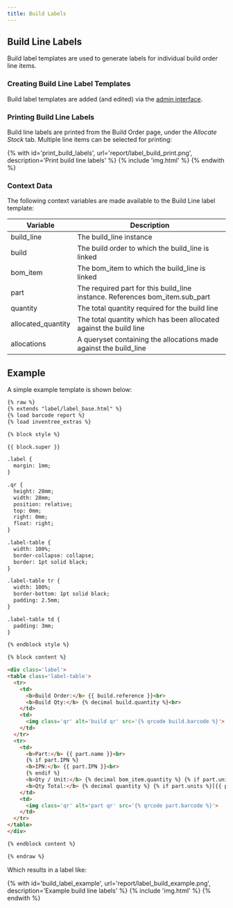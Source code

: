 ```yaml
---
title: Build Labels
---
```


## Build Line Labels

Build label templates are used to generate labels for individual build order line items.

### Creating Build Line Label Templates

Build label templates are added (and edited) via the [admin interface](../../settings/admin.md).

### Printing Build Line Labels

Build line labels are printed from the Build Order page, under the *Allocate Stock* tab. Multiple line items can be selected for printing:

{% with id='print_build_labels', url='report/label_build_print.png', description='Print build line labels' %}
{% include 'img.html' %}
{% endwith %}

### Context Data

The following context variables are made available to the Build Line label template:

| Variable | Description |
| --- | --- |
| build_line | The build_line instance |
| build | The build order to which the build_line is linked |
| bom_item | The bom_item to which the build_line is linked |
| part | The required part for this build_line instance. References bom_item.sub_part |
| quantity | The total quantity required for the build line |
| allocated_quantity | The total quantity which has been allocated against the build line |
| allocations | A queryset containing the allocations made against the build_line |

## Example

A simple example template is shown below:

```html
{% raw %}
{% extends "label/label_base.html" %}
{% load barcode report %}
{% load inventree_extras %}

{% block style %}

{{ block.super }}

.label {
  margin: 1mm;
}

.qr {
  height: 28mm;
  width: 28mm;
  position: relative;
  top: 0mm;
  right: 0mm;
  float: right;
}

.label-table {
  width: 100%;
  border-collapse: collapse;
  border: 1pt solid black;
}

.label-table tr {
  width: 100%;
  border-bottom: 1pt solid black;
  padding: 2.5mm;
}

.label-table td {
  padding: 3mm;
}

{% endblock style %}

{% block content %}

<div class='label'>
<table class='label-table'>
  <tr>
    <td>
      <b>Build Order:</b> {{ build.reference }}<br>
      <b>Build Qty:</b> {% decimal build.quantity %}<br>
    </td>
    <td>
      <img class='qr' alt='build qr' src='{% qrcode build.barcode %}'>
    </td>
  </tr>
  <tr>
    <td>
      <b>Part:</b> {{ part.name }}<br>
      {% if part.IPN %}
      <b>IPN:</b> {{ part.IPN }}<br>
      {% endif %}
      <b>Qty / Unit:</b> {% decimal bom_item.quantity %} {% if part.units %}[{{ part.units }}]{% endif %}<br>
      <b>Qty Total:</b> {% decimal quantity %} {% if part.units %}[{{ part.units }}]{% endif %}
    </td>
    <td>
      <img class='qr' alt='part qr' src='{% qrcode part.barcode %}'>
    </td>
  </tr>
</table>
</div>

{% endblock content %}

{% endraw %}
```

Which results in a label like:

{% with id='build_label_example', url='report/label_build_example.png', description='Example build line labels' %}
{% include 'img.html' %}
{% endwith %}
